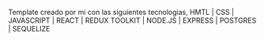 Template creado por mi con las siguientes tecnologias, HMTL | CSS | JAVASCRIPT | REACT | REDUX TOOLKIT | NODE.JS | EXPRESS | POSTGRES | SEQUELIZE
